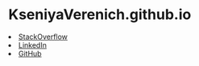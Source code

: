 # KseniyaVerenich.github.io
<li><a href="https://stackoverflow.com/users/10981800/kseniya-verenich"> StackOverflow </a></li>
<li><a href="https://www.linkedin.com/in/kseniya-v-30475a17a/"> LinkedIn </a></li>
<li><a href="https://github.com/KseniyaVerenich"> GitHub </a>
